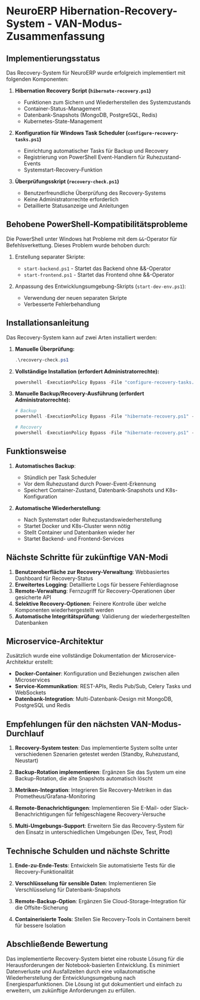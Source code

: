 # NeuroERP Hibernation-Recovery-System - VAN-Modus-Zusammenfassung

## Implementierungsstatus

Das Recovery-System für NeuroERP wurde erfolgreich implementiert mit folgenden Komponenten:

1. **Hibernation Recovery Script (`hibernate-recovery.ps1`)**
   - Funktionen zum Sichern und Wiederherstellen des Systemzustands
   - Container-Status-Management
   - Datenbank-Snapshots (MongoDB, PostgreSQL, Redis)
   - Kubernetes-State-Management

2. **Konfiguration für Windows Task Scheduler (`configure-recovery-tasks.ps1`)**
   - Einrichtung automatischer Tasks für Backup und Recovery
   - Registrierung von PowerShell Event-Handlern für Ruhezustand-Events
   - Systemstart-Recovery-Funktion

3. **Überprüfungsskript (`recovery-check.ps1`)**
   - Benutzerfreundliche Überprüfung des Recovery-Systems
   - Keine Administratorrechte erforderlich
   - Detaillierte Statusanzeige und Anleitungen

## Behobene PowerShell-Kompatibilitätsprobleme

Die PowerShell unter Windows hat Probleme mit dem `&&`-Operator für Befehlsverkettung. Dieses Problem wurde behoben durch:

1. Erstellung separater Skripte:
   - `start-backend.ps1` - Startet das Backend ohne &&-Operator
   - `start-frontend.ps1` - Startet das Frontend ohne &&-Operator

2. Anpassung des Entwicklungsumgebung-Skripts (`start-dev-env.ps1`):
   - Verwendung der neuen separaten Skripte
   - Verbesserte Fehlerbehandlung

## Installationsanleitung

Das Recovery-System kann auf zwei Arten installiert werden:

1. **Manuelle Überprüfung:**
   ```powershell
   .\recovery-check.ps1
   ```

2. **Vollständige Installation (erfordert Administratorrechte):**
   ```powershell
   powershell -ExecutionPolicy Bypass -File "configure-recovery-tasks.ps1"
   ```

3. **Manuelle Backup/Recovery-Ausführung (erfordert Administratorrechte):**
   ```powershell
   # Backup
   powershell -ExecutionPolicy Bypass -File "hibernate-recovery.ps1" -Backup
   
   # Recovery
   powershell -ExecutionPolicy Bypass -File "hibernate-recovery.ps1" -Recovery
   ```

## Funktionsweise

1. **Automatisches Backup**:
   - Stündlich per Task Scheduler
   - Vor dem Ruhezustand durch Power-Event-Erkennung
   - Speichert Container-Zustand, Datenbank-Snapshots und K8s-Konfiguration

2. **Automatische Wiederherstellung**:
   - Nach Systemstart oder Ruhezustandswiederherstellung
   - Startet Docker und K8s-Cluster wenn nötig
   - Stellt Container und Datenbanken wieder her
   - Startet Backend- und Frontend-Services

## Nächste Schritte für zukünftige VAN-Modi

1. **Benutzeroberfläche zur Recovery-Verwaltung**: Webbasiertes Dashboard für Recovery-Status
2. **Erweitertes Logging**: Detaillierte Logs für bessere Fehlerdiagnose
3. **Remote-Verwaltung**: Fernzugriff für Recovery-Operationen über gesicherte API
4. **Selektive Recovery-Optionen**: Feinere Kontrolle über welche Komponenten wiederhergestellt werden
5. **Automatische Integritätsprüfung**: Validierung der wiederhergestellten Datenbanken

## Microservice-Architektur

Zusätzlich wurde eine vollständige Dokumentation der Microservice-Architektur erstellt:

- **Docker-Container**: Konfiguration und Beziehungen zwischen allen Microservices
- **Service-Kommunikation**: REST-APIs, Redis Pub/Sub, Celery Tasks und WebSockets
- **Datenbank-Integration**: Multi-Datenbank-Design mit MongoDB, PostgreSQL und Redis

## Empfehlungen für den nächsten VAN-Modus-Durchlauf

1. **Recovery-System testen**: Das implementierte System sollte unter verschiedenen Szenarien getestet werden (Standby, Ruhezustand, Neustart)

2. **Backup-Rotation implementieren**: Ergänzen Sie das System um eine Backup-Rotation, die alte Snapshots automatisch löscht

3. **Metriken-Integration**: Integrieren Sie Recovery-Metriken in das Prometheus/Grafana-Monitoring

4. **Remote-Benachrichtigungen**: Implementieren Sie E-Mail- oder Slack-Benachrichtigungen für fehlgeschlagene Recovery-Versuche

5. **Multi-Umgebungs-Support**: Erweitern Sie das Recovery-System für den Einsatz in unterschiedlichen Umgebungen (Dev, Test, Prod)

## Technische Schulden und nächste Schritte

1. **Ende-zu-Ende-Tests**: Entwickeln Sie automatisierte Tests für die Recovery-Funktionalität

2. **Verschlüsselung für sensible Daten**: Implementieren Sie Verschlüsselung für Datenbank-Snapshots

3. **Remote-Backup-Option**: Ergänzen Sie Cloud-Storage-Integration für die Offsite-Sicherung

4. **Containerisierte Tools**: Stellen Sie Recovery-Tools in Containern bereit für bessere Isolation

## Abschließende Bewertung

Das implementierte Recovery-System bietet eine robuste Lösung für die Herausforderungen der Notebook-basierten Entwicklung. Es minimiert Datenverluste und Ausfallzeiten durch eine vollautomatische Wiederherstellung der Entwicklungsumgebung nach Energiesparfunktionen. Die Lösung ist gut dokumentiert und einfach zu erweitern, um zukünftige Anforderungen zu erfüllen. 